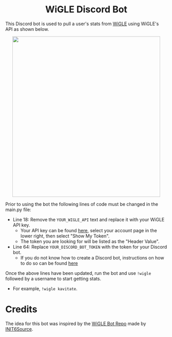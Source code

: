 <h1 align="center"> WiGLE Discord Bot</h1>

This Discord bot is used to pull a user's stats from [WiGLE](https://wigle.net/) using WiGLE's API as shown below.

<p align="center">
  <img width="460" height="500" src="https://i.imgur.com/GRhofk1.png">
</p>

Prior to using the bot the following lines of code must be changed in the main.py file:
- Line 18: Remove the `YOUR_WIGLE_API` text and replace it with your WiGLE API key.
  - Your API key can be found [here](https://api.wigle.net/), select your account page in the lower right, then select "Show My Token".
  - The token you are looking for will be listed as the "Header Value".
- Line 64: Replace `YOUR_DISCORD_BOT_TOKEN` with the token for your Discord bot.
  - If you do not know how to create a Discord bot, instructions on how to do so can be found [here](https://discordpy.readthedocs.io/en/stable/discord.html)
 
Once the above lines have been updated, run the bot and use `!wigle` followed by a username to start getting stats.
 - For example, `!wigle kavitate`.

# Credits
The idea for this bot was inspired by the [WiGLE Bot Repo](https://github.com/INIT6Source/WiGLE-bot) made by [INIT6Source](https://github.com/INIT6Source).
